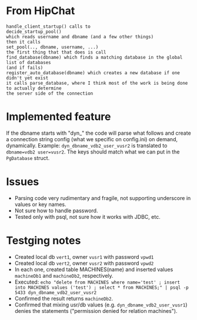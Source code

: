 # From HipChat
```
handle_client_startup() calls to
decide_startup_pool()
which reads username and dbname (and a few other things)
then it calls
set_pool(.., dbname, username, ...)
the first thing that that does is call 
find_database(dbname) which finds a matching database in the global list of databases
(and if fails)
register_auto_database(dbname) which creates a new database if one didn't yet exist
it calls parse_database, where I think most of the work is being done to actually determine 
the server side of the connection
```
# Implemented feature
If the dbname starts with "dyn_" the code will parse what follows and create 
a connection string config (what we specific on config.ini) on demand, dynamically. Example:
`dyn_dbname_vdb2_user_vusr2` is translated to `dbname=vdb2 user=vusr2`. The keys should match what we can put in the `PgDatabase` struct.

# Issues
* Parsing code very rudimentary and fragile, not supporting underscore in values or key names.
* Not sure how to handle password.
* Tested only with psql, not sure how it works with JDBC, etc.

# Testging notes

* Created local db `vert1`, owner `vusr1` with password `vpwd1`
* Created local db `vert2`, owner `vusr2` with password `vpwd2`
* In each one, created table MACHINES(name) and inserted values `machineDb1` and `machineDb2`, respectively.
* Executed: `echo "delete from MACHINES where name='test' ; insert into MACHINES values ('test') ; select * from MACHINES;" | psql -p 5433 dyn_dbname_vdb2_user_vusr2`
* Confirmed the result returns `machineDb2`.
* Confirmed that mixing usr/db values (e.g. `dyn_dbname_vdb2_user_vusr1`) denies the statements ("permission denied for relation machines").